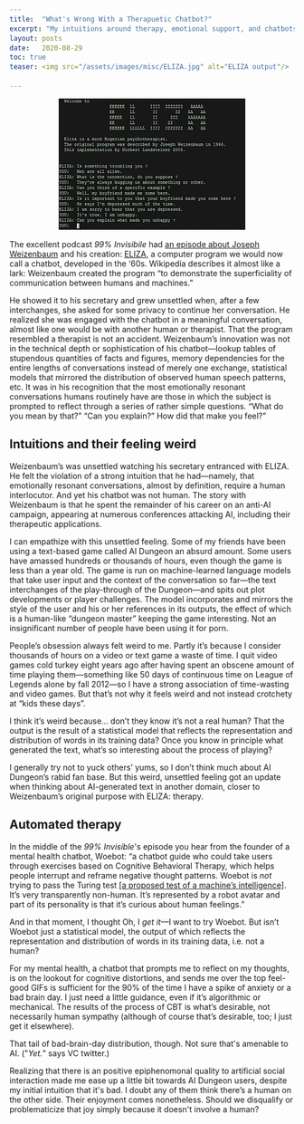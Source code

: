 ```yaml
---
title:  "What's Wrong With a Therapuetic Chatbot?"
excerpt: "My intuitions around therapy, emotional support, and chatbots."
layout: posts
date:   2020-08-29
toc: true
teaser: <img src="/assets/images/misc/ELIZA.jpg" alt="ELIZA output"/>

---
```

<center>

<img src="/assets/images/misc/ELIZA.jpg" alt="ELIZA output"/>

</center>

The excellent podcast *99% Invisibile* had [an episode about Joseph Weizenbaum](https://99percentinvisible.org/episode/the-eliza-effect/) and his creation: [ELIZA](https://en.wikipedia.org/wiki/ELIZA), a computer program we would now call a chatbot, developed in the ‘60s. Wikipedia describes it almost like a lark: Weizenbaum created the program “to demonstrate the superficiality of communication between humans and machines.”

He showed it to his secretary and grew unsettled when, after a few interchanges, she asked for some privacy to continue her conversation. He realized she was engaged with the chatbot in a meaningful conversation, almost like one would be with another human or therapist. That the program resembled a therapist is not an accident. Weizenbaum’s innovation was not in the technical depth or sophistication of his chatbot—lookup tables of stupendous quantities of facts and figures, memory dependencies for the entire lengths of conversations instead of merely one exchange, statistical models that mirrored the distribution of observed human speech patterns, etc. It was in his recognition that the most emotionally resonant conversations humans routinely have are those in which the subject is prompted to reflect through a series of rather simple questions. “What do you mean by that?” “Can you explain?” How did that make you feel?”

## Intuitions and their feeling weird

Weizenbaum’s was unsettled watching his secretary entranced with ELIZA. He felt the violation of a strong intuition that he had—namely, that emotionally resonant conversations, almost by definition, require a human interlocutor. And yet his chatbot was not human. The story with Weizenbaum is that he spent the remainder of his career on an anti-AI campaign, appearing at numerous conferences attacking AI, including their therapeutic applications.

I can empathize with this unsettled feeling. Some of my friends have been using a text-based game called AI Dungeon an absurd amount. Some users have amassed hundreds or thousands of hours, even though the game is less than a year old. The game is run on machine-learned language models that take user input and the context of the conversation so far—the text interchanges of the play-through of the Dungeon—and spits out plot developments or player challenges. The model incorporates and mirrors the style of the user and his or her references in its outputs, the effect of which is a human-like “dungeon master” keeping the game interesting. Not an insignificant number of people have been using it for porn.

People’s obsession always felt weird to me. Partly it’s because I consider thousands of hours on a video or text game a waste of time. I quit video games cold turkey eight years ago after having spent an obscene amount of time playing them—something like 50 days of continuous time on League of Legends alone by fall 2012—so I have a strong association of time-wasting and video games. But that’s not why it feels weird and not instead crotchety at “kids these days”.

I think it’s weird because… don’t they know it’s not a real human? That the output is the result of a statistical model that reflects the representation and distribution of words in its training data? Once you know in principle what generated the text, what’s so interesting about the process of playing?

I generally try not to yuck others’ yums, so I don’t think much about AI Dungeon’s rabid fan base. But this weird, unsettled feeling got an update when thinking about AI-generated text in another domain, closer to Weizenbaum’s original purpose with ELIZA: therapy.

## Automated therapy

In the middle of the *99% Invisible*'s episode you hear from the founder of a mental health chatbot, Woebot: “a chatbot guide who could take users through exercises based on Cognitive Behavioral Therapy, which helps people interrupt and reframe negative thought patterns. Woebot is *not* trying to pass the Turing test [[a proposed test of a machine’s intelligence]](https://en.wikipedia.org/wiki/Turing_test). It’s very transparently non-human. It’s represented by a robot avatar and part of its personality is that it’s curious about human feelings.”

And in that moment, I thought Oh, I *get it*—I want to try Woebot. But isn’t Woebot just a statistical model, the output of which reflects the representation and distribution of words in its training data, i.e. not a human?

For my mental health, a chatbot that prompts me to reflect on my thoughts, is on the lookout for cognitive distortions, and sends me over the top feel-good GIFs is sufficient for the 90% of the time I have a spike of anxiety or a bad brain day. I just need a little guidance, even if it’s algorithmic or mechanical. The results of the process of CBT is what’s desirable, not necessarily human sympathy (although of course that’s desirable, too; I just get it elsewhere).

That tail of bad-brain-day distribution, though. Not sure that's amenable to AI. ("*Yet.*" says VC twitter.)

Realizing that there is an positive epiphenomonal quality to artificial social interaction made me ease up a little bit towards AI Dungeon users, despite my initial intuition that it's bad. I doubt any of them think there’s a human on the other side. Their enjoyment comes nonetheless. Should we disqualify or problematicize that joy simply because it doesn't involve a human?